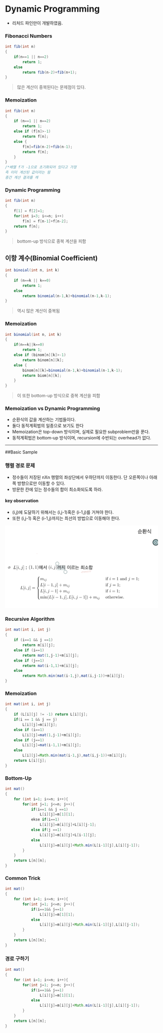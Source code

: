 # Dynamic Programming
- 리처드 파인만이 개발하였음.

### Fibonacci Numbers
```java
int fib(int n)
{
    if(n==1 || n==2)
        return 1;
    else
        return fib(n-2)+fib(n+1);
}
```
>많은 계산이 중복된다는 문제점이 있다.

### Memoization
```java
int fib(int n)
{
    if (n==1 || n==2)
        return 1;
    else if (f[n]>-1)
        return f[n];
    else {
        f[n]=fib(n-2)+fib(n-1);
        return f[n];
    }
}
/*배열 f가 -1으로 초기화되어 있다고 가정
즉 이미 계산된 값이라는 읨
중간 계산 결과를 캐
```

### Dynamic Programming
```java
int fib(int n)
{
    f[1] = f[2]=1;
    for(int i=3; i<=n; i++)
        f[n] = f[n-1]+f[n-2];
    return f[n];
}
```
> bottom-up 방식으로 중복 계산을 피함


## 이항 계수(Binomial Coefficient)

```java
int binoial(int n, int k)
{
    if (n==k || k==0)
        return 1;
    else
        return binomial(n-1,k)+binomial(n-1,k-1);
}
```
> 역시 많은 계산이 중복됨

### Memoization
```java
int binomial(int n, int k)
{
    if(n==k||k==0)
        return 1;
    else if (binom[n][k]>-1) 
        return binom[n][k];
    else {
        binom[n][k]=binomial(n-1,k)+binomial(n-1,k-1);
        return biom[n][k];
    }
}
```
> 이 또한 bottom-up 방식으로 중복 계산을 피함

### Memoization vs Dynamic Programming
- 순환식의 값을 계산하는 기법들이다.
- 둘다 동적계획법의 일종으로 보기도 한다
- Memoization은 top-down 방식이며, 실제로 필요한 subproblem만을 푼다.
- 동적계획법은 bottom-up 방식이며, recursion에 수반되는 overhead가 없다.

--- 

##Basic Sample

### 행렬 경로 문제
- 정수들이 저장된 nXn 행렬의 좌상단에서 우하단까지 이동한다.
단 오른쪽이나 아래쪽 방향으로만 이동할 수 있다.
- 방문한 칸에 있는 정수들의 합이 최소화되도록 하라.

#### key observation
- (i,j)에 도달하기 위해서는 (i,j-1)혹은 (i-1,j)를 거쳐야 한다.
- 또한 (i,j-1) 혹은 (i-1,j)까지는 최선의 방법으로 이동해야 한다.

![순환식](순환식.png)

### Recursive Algorithm
```java
int mat(int i, int j)
{
    if (i==1 && j ==1)
        return m[i][j];
    else if (i==1)
        return mat(1,j-1)+m[i][j];
    else if (j==1)
        return mat(i-1,1)+m[i][j];
    else
        return Math.min(mat(i-1,j),mat(i,j-1))+m[i][j];
}

```
### Memoization
```java
int mat(int i, int j)
{
    if (L[i][j] != -1) return L[i][j];
    if(i == 1 && j == j)
        L[i][j]=m[i][j];
    else if (i==1)
        L[i][j]=mat(1,j-1)+m[i][j];
    else if (j==1)
        L[i][j]=mat(i-1,1)+m[i][j];
    else
        L[i][j]=Math.min(mat(i-1,j),mat(i,j-1))+m[i][j];
    return L[i][j];
}
```

### Bottom-Up
```java
int mat()
{
    for (int i=1; i<=n; i++){
        for(int j=1; j<=n; j++){
            if(i==1 && j ==1)
                L[i][j]=m[1][1];
            ekse if(i==1)
                L[i][j]=m[i][j]+L[i][j-1];
            else if(j ==1)  
                L[i][j]=m[i][j]+L[i-1][j];
            else
                L[i][j]=m[i][j]+Math.min(L[i-1][j],L[i][j-1]);
        }   
    }
    return L[n][n];
}
```

### Common Trick
```java
int mat()
{
    for (int i=1; i<=n; i++){
        for(int j=1; j<=n; j++){
            if(i==1&& j==1)
                L[i][j]=m[1][1];
            else
                L[i][j]=m[i][j]+Math.min(L[i-1][j],L[i][j-1]);
        }    
    }
    return L[n][n];
}
```

### 경로 구하기
```java
int mat()
{
    for (int i=1; i<=n; i++){
        for(int j=1; j<=n; j++){
            if(i==1&& j==1)
                L[i][j]=m[1][1];
            else
                L[i][j]=m[i][j]+Math.min(L[i-1][j],L[i][j-1]);
        }    
    }
    return L[n][n];
}
```